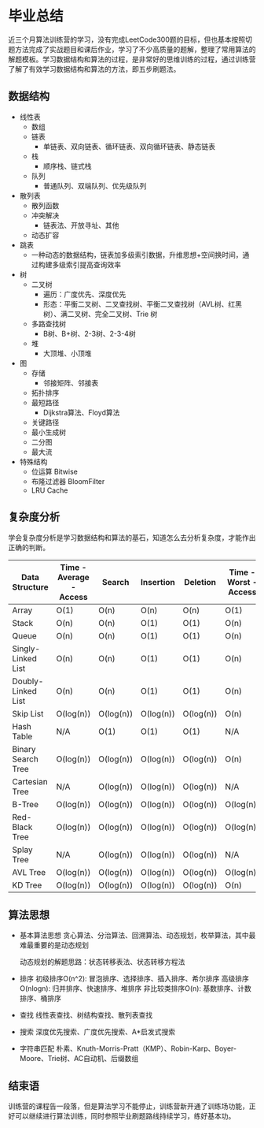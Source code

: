 # 毕业总结

近三个月算法训练营的学习，没有完成LeetCode300题的目标，但也基本按照切题方法完成了实战题目和课后作业，学习了不少高质量的题解，整理了常用算法的解题模板。学习数据结构和算法的过程，是非常好的思维训练的过程，通过训练营了解了有效学习数据结构和算法的方法，即五步刷题法。

## 数据结构

* 线性表
  * 数组
  * 链表
    * 单链表、双向链表、循环链表、双向循环链表、静态链表
  * 栈
    * 顺序栈、链式栈
  * 队列
    * 普通队列、双端队列、优先级队列
* 散列表
    * 散列函数
    * 冲突解决
      * 链表法、开放寻址、其他
    * 动态扩容
* 跳表
    * 一种动态的数据结构，链表加多级索引数据，升维思想+空间换时间，通过构建多级索引提高查询效率
* 树
    * 二叉树
      * 遍历：广度优先、深度优先
      * 形态：平衡二叉树、二叉查找树、平衡二叉查找树（AVL树、红黑树）、满二叉树、完全二叉树、Trie 树
    * 多路查找树
      * B树、B+树、2-3树、2-3-4树
    * 堆
      * 大顶堆、小顶堆
* 图
    * 存储
      * 邻接矩阵、邻接表
    * 拓扑排序
    * 最短路径
      * Dijkstra算法、Floyd算法
    * 关键路径
    * 最小生成树
    * 二分图
    * 最大流
* 特殊结构
    * 位运算 Bitwise
    * 布隆过滤器 BloomFilter
    * LRU Cache
## 复杂度分析
学会复杂度分析是学习数据结构和算法的基石，知道怎么去分析复杂度，才能作出正确的判断。

|Data Structure|Time  - Average - Access	|Search	|Insertion	|Deletion	|Time  - Worst - Access	|Search	|Insertion	|Deletion|Space  - Worst|
| -------- | ---- | ---- | ---- | ---- | ---- | ---- | ---- | ---- | ---- |
|Array	|O(1)|	O(n)|	O(n)|	O(n)|	O(1)|	O(n)|	O(n)|	O(n)|	O(n)|
|Stack	| O(n)	| O(n)	| O(1)	| O(1)	| O(n)	| O(n)	| O(1)	| O(1)	| O(n)|
|Queue	| O(n)	| O(n)	| O(1)	| O(1)	| O(n)	| O(n)	| O(1)	| O(1)	| O(n)|
|Singly-Linked List	| O(n)	| O(n)	| O(1)	| O(1)	| O(n)	| O(n)	| O(1)	| O(1)	| O(n)|
|Doubly-Linked List	| O(n)	| O(n)	| O(1)	| O(1)	| O(n)	| O(n)	| O(1)	| O(1)	| O(n)|
|Skip List	| O(log(n))	| O(log(n))	| O(log(n))	| O(log(n))	| O(n)	| O(n)	| O(n)	| O(n)	| O(nlog(n))|
|Hash Table	| N/A	| O(1)	| O(1)	| O(1)	| N/A	| O(n)	| O(n)	| O(n)	| O(n)|
|Binary Search Tree	| O(log(n))	| O(log(n))	| O(log(n))	| O(log(n))	| O(n)	| O(n)	| O(n)	| O(n)	| O(n)|
|Cartesian Tree	| N/A	| O(log(n))	| O(log(n))	| O(log(n))	| N/A	| O(n)	| O(n)	| O(n)	| O(n)|
|B-Tree	| O(log(n))	| O(log(n))	| O(log(n))	| O(log(n))	| O(log(n))	| O(log(n))	| O(log(n))	| O(log(n))	| O(n)|
|Red-Black Tree	| O(log(n))	| O(log(n))	| O(log(n))	| O(log(n))	| O(log(n))	| O(log(n))	| O(log(n))	| O(log(n))	| O(n)|
|Splay Tree	| N/A	| O(log(n))	| O(log(n))	| O(log(n))	| N/A	| O(log(n))	| O(log(n))	| O(log(n))	| O(n)|
|AVL Tree	| O(log(n))	| O(log(n))	| O(log(n))	| O(log(n))	| O(log(n))	| O(log(n))	| O(log(n))	| O(log(n))	| O(n)|
|KD Tree	| O(log(n))	| O(log(n))	| O(log(n))	| O(log(n))	| O(n)	| O(n)	| O(n)	| O(n)	| O(n)|

## 算法思想

* 基本算法思想
  贪心算法、分治算法、回溯算法、动态规划，枚举算法，其中最难最重要的是动态规划

  动态规划的解题思路：状态转移表法、状态转移方程法

* 排序
  初级排序O(n^2): 冒泡排序、选择排序、插入排序、希尔排序
  高级排序O(nlogn): 归并排序、快速排序、堆排序
  非比较类排序O(n): 基数排序、计数排序、桶排序
  
* 查找
  线性表查找、树结构查找、散列表查找
  
* 搜索
  深度优先搜索、广度优先搜索、A*启发式搜索
  
* 字符串匹配
  朴素、Knuth-Morris-Pratt（KMP）、Robin-Karp、Boyer-Moore、Trie树、AC自动机、后缀数组
  
## 结束语

训练营的课程告一段落，但是算法学习不能停止，训练营新开通了训练场功能，正好可以继续进行算法训练，同时参照毕业刷题路线持续学习，练好基本功。
